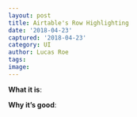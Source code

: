 ```yaml
---
layout: post
title: Airtable's Row Highlighting
date: '2018-04-23'
captured: '2018-04-23'
category: UI
author: Lucas Roe
tags: 
image: 
---
```

**What it is**: 

**Why it’s good**: 
